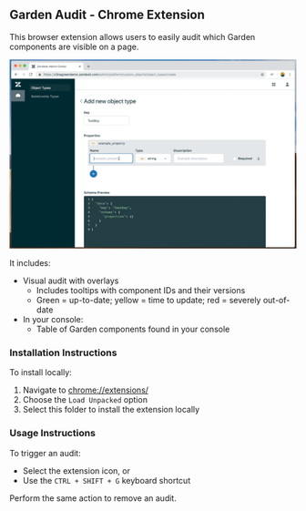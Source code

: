 ## Garden Audit - Chrome Extension

This browser extension allows users to easily audit which Garden components are visible on a page.

![Garden Audit Example](./images/example.gif)

It includes:

- Visual audit with overlays
  - Includes tooltips with component IDs and their versions
  - Green = up-to-date; yellow = time to update; red = severely out-of-date
- In your console:
  - Table of Garden components found in your console

### Installation Instructions

To install locally:

1. Navigate to [chrome://extensions/](chrome://extensions/)
1. Choose the `Load Unpacked` option
1. Select this folder to install the extension locally

### Usage Instructions

To trigger an audit:

- Select the extension icon, or
- Use the `CTRL + SHIFT + G` keyboard shortcut

Perform the same action to remove an audit.
